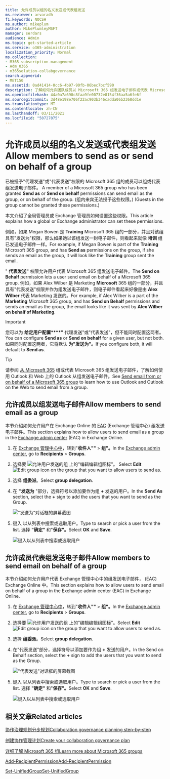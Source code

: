 ```yaml
---
title: 允许成员以组的名义发送或代表组发送
ms.reviewer: arvaradh
f1.keywords: NOCSH
ms.author: mikeplum
author: MikePlumleyMSFT
manager: serdars
audience: Admin
ms.topic: get-started-article
ms.service: o365-administration
localization_priority: Normal
ms.collection:
- M365-subscription-management
- Adm_O365
- m365solution-collabgovernance
search.appverid:
- MET150
ms.assetid: 0ad41414-0cc6-4b97-90fb-06bec7bcf590
description: 了解如何允许团队成员以 Microsoft 365 组发送电子邮件或代表 Microsoft 365 组发送电子邮件。
ms.openlocfilehash: 44a0a7a690c8faa9fe00732e8154f36aa5a6fe6f
ms.sourcegitcommit: 3d48e198e706f22ac903b346cadda06b2368dd1e
ms.translationtype: MT
ms.contentlocale: zh-CN
ms.lasthandoff: 03/11/2021
ms.locfileid: "50727075"
---
```

# <a name="allow-members-to-send-as-or-send-on-behalf-of-a-group"></a><span data-ttu-id="5d3aa-103">允许成员以组的名义发送或代表组发送</span><span class="sxs-lookup"><span data-stu-id="5d3aa-103">Allow members to send as or send on behalf of a group</span></span>

<span data-ttu-id="5d3aa-104">已被授予"代理发送"或"代表发送"权限的 Microsoft  365 组的成员可以组或代表组发送电子邮件。 </span><span class="sxs-lookup"><span data-stu-id="5d3aa-104">A member of a Microsoft 365 group who has been granted **Send as** or **Send on behalf** permissions can send email as the group, or on behalf of the group.</span></span> <span data-ttu-id="5d3aa-105"> (组内来宾无法授予这些权限。) </span><span class="sxs-lookup"><span data-stu-id="5d3aa-105">(Guests in the group cannot be granted these permissions.)</span></span>

<span data-ttu-id="5d3aa-106">本文介绍了全局管理员或 Exchange 管理员如何设置这些权限。</span><span class="sxs-lookup"><span data-stu-id="5d3aa-106">This article explains how a global or Exchange administrator can set these permissions.</span></span>
  
<span data-ttu-id="5d3aa-107">例如，如果 Megan Bowen 是 **Training** Microsoft 365 组的一部分，并且对该组具有"发送为"权限，那么如果她以该组发送一封电子邮件，则看起来就像 **培训** 组已发送电子邮件一样。</span><span class="sxs-lookup"><span data-stu-id="5d3aa-107">For example, if Megan Bowen is part of the **Training** Microsoft 365 group, and has **Send as** permissions on the group, if she sends an email as the group, it will look like the **Training** group sent the email.</span></span> 
  
<span data-ttu-id="5d3aa-108">" **代表发送"** 权限允许用户代表 Microsoft 365 组发送电子邮件。</span><span class="sxs-lookup"><span data-stu-id="5d3aa-108">The **Send on Behalf** permission lets a user send email on behalf of a Microsoft 365 group.</span></span> <span data-ttu-id="5d3aa-109">例如，如果 Alex Wilber 是 Marketing **Microsoft** 365 组的一部分，并且具有"代表发送"权限并作为组发送电子邮件，则电子邮件看起来好像是由 **Alex Wilber** 代表 Marketing 发送的。</span><span class="sxs-lookup"><span data-stu-id="5d3aa-109">For example, if Alex Wilber is a part of the **Marketing** Microsoft 365 group, and has **Send on Behalf** permissions and sends an email as the group, the email looks like it was sent by **Alex Wilber on behalf of Marketing**.</span></span>

> [!IMPORTANT]
> <span data-ttu-id="5d3aa-110">您可以为 **给定用户配置\*\*\*\*"** 代理发送"或"代表发送"，但不能同时配置这两者。</span><span class="sxs-lookup"><span data-stu-id="5d3aa-110">You can configure **Send as** or **Send on behalf** for a given user, but not both.</span></span> <span data-ttu-id="5d3aa-111">如果同时配置这两者，它将默认 **为"发送为"。**</span><span class="sxs-lookup"><span data-stu-id="5d3aa-111">If you configure both, it will default to **Send as**.</span></span>

> [!TIP]
> <span data-ttu-id="5d3aa-112">请参阅 [从 Microsoft 365](https://support.microsoft.com/office/0f4964af-aec6-484b-a65c-0434df8cdb6b) 组或代表 Microsoft 365 组发送电子邮件，了解如何使用 Outlook 和 Web 上的 Outlook 从组发送电子邮件。</span><span class="sxs-lookup"><span data-stu-id="5d3aa-112">See [Send email from or on behalf of a Microsoft 365 group](https://support.microsoft.com/office/0f4964af-aec6-484b-a65c-0434df8cdb6b) to learn how to use Outlook and Outlook on the Web to send email from a group.</span></span>
    
## <a name="allow-members-to-send-email-as-a-group"></a><span data-ttu-id="5d3aa-113">允许成员以组发送电子邮件</span><span class="sxs-lookup"><span data-stu-id="5d3aa-113">Allow members to send email as a group</span></span>

<span data-ttu-id="5d3aa-114">本节介绍如何允许用户在 Exchange Online 的 [EAC](https://go.microsoft.com/fwlink/p/?linkid=2059104) (Exchange 管理中心) 组发送电子邮件。</span><span class="sxs-lookup"><span data-stu-id="5d3aa-114">This section explains how to allow users to send email as a group in the [Exchange admin center](https://go.microsoft.com/fwlink/p/?linkid=2059104) (EAC) in Exchange Online.</span></span>
  
1. <span data-ttu-id="5d3aa-115">在 <a href="https://go.microsoft.com/fwlink/p/?linkid=2059104" target="_blank">Exchange 管理中心中</a>，转到"**收件人""** \> **组"。**</span><span class="sxs-lookup"><span data-stu-id="5d3aa-115">In the <a href="https://go.microsoft.com/fwlink/p/?linkid=2059104" target="_blank">Exchange admin center</a>, go to **Recipients** \> **Groups**.</span></span>
    
2. <span data-ttu-id="5d3aa-116">选择要 ![ 允许用户发送的组 ](../media/0cfcb590-dc51-4b4f-9276-bb2ce300d87e.png) 上的"编辑编辑组图标"。  </span><span class="sxs-lookup"><span data-stu-id="5d3aa-116">Select **Edit**  ![Edit group icon](../media/0cfcb590-dc51-4b4f-9276-bb2ce300d87e.png) on the group that you want to allow users to send as.</span></span> 
    
3. <span data-ttu-id="5d3aa-117">选择 **组委派**。</span><span class="sxs-lookup"><span data-stu-id="5d3aa-117">Select **group delegation**.</span></span>
    
4. <span data-ttu-id="5d3aa-118">在 **"发送为** "部分，选择符号以添加要作为组 **+** 发送的用户。</span><span class="sxs-lookup"><span data-stu-id="5d3aa-118">In the **Send As** section, select the **+** sign to add the users that you want to send as the Group.</span></span> 
    
    !["发送为"对话框的屏幕截图](../media/1df167f6-1eff-4f98-9ecd-4230fab46557.png)
  
5. <span data-ttu-id="5d3aa-120">键入 以从列表中搜索或选取用户。</span><span class="sxs-lookup"><span data-stu-id="5d3aa-120">Type to search or pick a user from the list.</span></span> <span data-ttu-id="5d3aa-121">选择 **"确定"** 和"**保存"。**</span><span class="sxs-lookup"><span data-stu-id="5d3aa-121">Select **OK** and **Save**.</span></span>
    
    ![键入以从列表中搜索或选取用户](../media/522919cf-664c-4a25-8076-c51c8c9fbe43.png)
  
## <a name="allow-members-to-send-email-on-behalf-of-a-group"></a><span data-ttu-id="5d3aa-123">允许成员代表组发送电子邮件</span><span class="sxs-lookup"><span data-stu-id="5d3aa-123">Allow members to send email on behalf of a group</span></span>

<span data-ttu-id="5d3aa-124">本节介绍如何允许用户代表 Exchange 管理中心中的组发送电子邮件， (EAC) Exchange Online 中。</span><span class="sxs-lookup"><span data-stu-id="5d3aa-124">This section explains how to allow users to send email on behalf of a group in the Exchange admin center (EAC) in Exchange Online.</span></span>
  
1. <span data-ttu-id="5d3aa-125">在 <a href="https://go.microsoft.com/fwlink/p/?linkid=2059104" target="_blank">Exchange 管理中心中</a>，转到"**收件人""** \> **组"。**</span><span class="sxs-lookup"><span data-stu-id="5d3aa-125">In the <a href="https://go.microsoft.com/fwlink/p/?linkid=2059104" target="_blank">Exchange admin center</a>, go to **Recipients** \> **Groups**.</span></span>
    
2. <span data-ttu-id="5d3aa-126">选择要 ![ 允许用户发送的组 ](../media/0cfcb590-dc51-4b4f-9276-bb2ce300d87e.png) 上的"编辑编辑组图标"。</span><span class="sxs-lookup"><span data-stu-id="5d3aa-126">Select **Edit** ![Edit group icon](../media/0cfcb590-dc51-4b4f-9276-bb2ce300d87e.png) on the group that you want to allow users to send as.</span></span> 
    
3. <span data-ttu-id="5d3aa-127">选择 **组委派**。</span><span class="sxs-lookup"><span data-stu-id="5d3aa-127">Select **group delegation**.</span></span>
    
4. <span data-ttu-id="5d3aa-128">在"代表发送"部分，选择符号以添加要作为组 **+** 发送的用户。</span><span class="sxs-lookup"><span data-stu-id="5d3aa-128">In the Send on Behalf section, select the **+** sign to add the users that you want to send as the Group.</span></span> 
    
    !["代表发送"对话框的屏幕截图](../media/2bae0579-8907-4d6b-8920-ddd6555897b4.png)
  
5. <span data-ttu-id="5d3aa-130">键入 以从列表中搜索或选取用户。</span><span class="sxs-lookup"><span data-stu-id="5d3aa-130">Type to search or pick a user from the list.</span></span> <span data-ttu-id="5d3aa-131">选择 **"确定"** 和"**保存"。**</span><span class="sxs-lookup"><span data-stu-id="5d3aa-131">Select **OK** and **Save**.</span></span>
    
    ![键入以从列表中搜索或选取用户](../media/522919cf-664c-4a25-8076-c51c8c9fbe43.png)

## <a name="related-articles"></a><span data-ttu-id="5d3aa-133">相关文章</span><span class="sxs-lookup"><span data-stu-id="5d3aa-133">Related articles</span></span>

[<span data-ttu-id="5d3aa-134">协作治理规划分步规划</span><span class="sxs-lookup"><span data-stu-id="5d3aa-134">Collaboration governance planning step-by-step</span></span>](collaboration-governance-overview.md#collaboration-governance-planning-step-by-step)

[<span data-ttu-id="5d3aa-135">创建协作管理计划</span><span class="sxs-lookup"><span data-stu-id="5d3aa-135">Create your collaboration governance plan</span></span>](collaboration-governance-first.md)

[<span data-ttu-id="5d3aa-136">详细了解 Microsoft 365 组</span><span class="sxs-lookup"><span data-stu-id="5d3aa-136">Learn more about Microsoft 365 groups</span></span>](https://support.microsoft.com/office/b565caa1-5c40-40ef-9915-60fdb2d97fa2)

[<span data-ttu-id="5d3aa-137">Add-RecipientPermission</span><span class="sxs-lookup"><span data-stu-id="5d3aa-137">Add-RecipientPermission</span></span>](https://go.microsoft.com/fwlink/p/?LinkId=723960)

[<span data-ttu-id="5d3aa-138">Set-UnifiedGroup</span><span class="sxs-lookup"><span data-stu-id="5d3aa-138">Set-UnifiedGroup</span></span>](https://go.microsoft.com/fwlink/p/?LinkId=616189)
